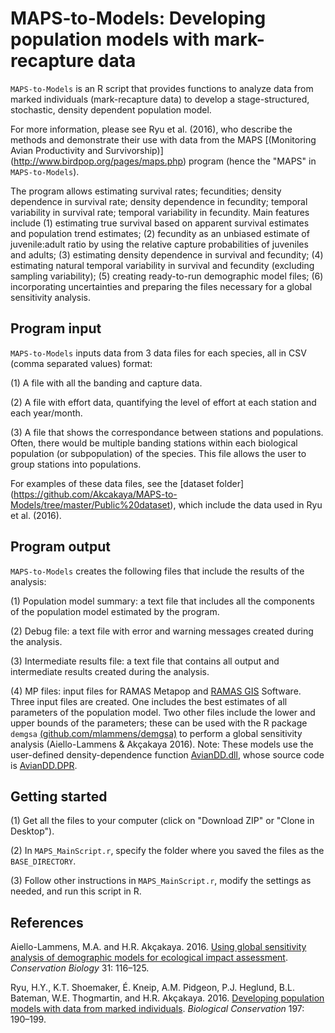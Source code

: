 # MAPS-to-Models: Developing population models with mark-recapture data

`MAPS-to-Models` is an R script that provides functions to analyze data from marked individuals (mark-recapture data) to develop a stage-structured, stochastic, density dependent population model.

For more information, please see Ryu et al. (2016), who describe the methods and demonstrate their use with data from the MAPS [(Monitoring Avian Productivity and Survivorship)] (http://www.birdpop.org/pages/maps.php) program (hence the "MAPS" in `MAPS-to-Models`).

The program allows estimating survival rates; fecundities; density dependence in survival rate; density dependence in fecundity; temporal variability in survival rate; temporal variability in fecundity.  Main features include (1) estimating true survival based on apparent survival estimates and population trend estimates; (2) fecundity as an unbiased estimate of juvenile:adult ratio by using the relative capture probabilities of juveniles and adults; (3) estimating density dependence in survival and fecundity; (4) estimating natural temporal variability in survival and fecundity (excluding sampling variability); (5) creating ready-to-run demographic model files; (6) incorporating uncertainties and preparing the files necessary for a global sensitivity analysis.

## Program input
`MAPS-to-Models` inputs data from 3 data files for each species, all in CSV (comma separated values) format:

(1) A file with all the banding and capture data.

(2) A file with effort data, quantifying the level of effort at each station and each year/month.

(3) A file that shows the correspondance between stations and populations. Often, there would be multiple banding stations within each biological population (or subpopulation) of the species.  This file allows the user to group stations into populations.

For examples of these data files, see the [dataset folder] (https://github.com/Akcakaya/MAPS-to-Models/tree/master/Public%20dataset), which include the data used in Ryu et al. (2016).

## Program output
`MAPS-to-Models` creates the following files that include the results of the analysis:

(1) Population model summary: a text file that includes all the components of the population model estimated by the program.

(2) Debug file: a text file with error and warning messages created during the analysis.

(3) Intermediate results file: a text file that contains all output and intermediate results created during the analysis.

(4) MP files: input files for RAMAS Metapop and [RAMAS GIS](http://ramas.com/software.htm) Software.  Three input files are created.  One includes the best estimates of all parameters of the population model.  Two other files include the lower and upper bounds of the parameters; these can be used with the R package `demgsa` [(github.com/mlammens/demgsa)](https://github.com/mlammens/demgsa) to perform a global sensitivity analysis (Aiello-Lammens & Akçakaya 2016). Note: These models use the user-defined density-dependence function [AvianDD.dll](https://github.com/Akcakaya/MAPS-to-Models/blob/master/AvianDD.dll), whose source code is [AvianDD.DPR](https://github.com/Akcakaya/MAPS-to-Models/blob/master/AvianDD.DPR).

## Getting started

(1) Get all the files to your computer (click on "Download ZIP" or "Clone in Desktop").

(2) In `MAPS_MainScript.r`, specify the folder where you saved the files as the `BASE_DIRECTORY`.

(3) Follow other instructions in `MAPS_MainScript.r`, modify the settings as needed, and run this script in R.

## References
Aiello-Lammens, M.A. and H.R. Akçakaya. 2016. [Using global sensitivity analysis of demographic models for ecological impact assessment](http://onlinelibrary.wiley.com/doi/10.1111/cobi.12726/abstract). *Conservation Biology*  31: 116–125.

Ryu, H.Y., K.T. Shoemaker, É. Kneip, A.M. Pidgeon, P.J. Heglund, B.L. Bateman, W.E. Thogmartin, and H.R. Akçakaya. 2016.  [Developing population models with data from marked individuals](http://www.sciencedirect.com/science/article/pii/S000632071630074X). *Biological Conservation* 197: 190–199.

